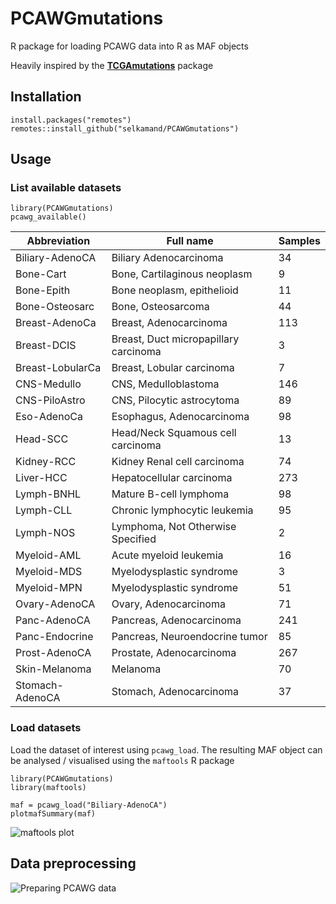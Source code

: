 # PCAWGmutations

R package for loading PCAWG data into R as MAF objects

Heavily inspired by the [**TCGAmutations**](https://github.com/PoisonAlien/TCGAmutations) package

## Installation

```
install.packages("remotes")
remotes::install_github("selkamand/PCAWGmutations")
```

## Usage

### List available datasets

```
library(PCAWGmutations)
pcawg_available()
```

| Abbreviation     	| Full name                             	| Samples 	|
|------------------	|---------------------------------------	|---------	|
| Biliary-AdenoCA  	| Biliary Adenocarcinoma                	| 34      	|
| Bone-Cart        	| Bone, Cartilaginous neoplasm          	| 9       	|
| Bone-Epith       	| Bone neoplasm, epithelioid            	| 11      	|
| Bone-Osteosarc   	| Bone, Osteosarcoma                    	| 44      	|
| Breast-AdenoCa   	| Breast, Adenocarcinoma                	| 113     	|
| Breast-DCIS      	| Breast, Duct micropapillary carcinoma 	| 3       	|
| Breast-LobularCa 	| Breast, Lobular carcinoma             	| 7       	|
| CNS-Medullo      	| CNS, Medulloblastoma                  	| 146     	|
| CNS-PiloAstro    	| CNS, Pilocytic astrocytoma            	| 89      	|
| Eso-AdenoCa      	| Esophagus, Adenocarcinoma             	| 98      	|
| Head-SCC         	| Head/Neck Squamous cell carcinoma     	| 13      	|
| Kidney-RCC       	| Kidney Renal cell carcinoma           	| 74      	|
| Liver-HCC        	| Hepatocellular carcinoma              	| 273     	|
| Lymph-BNHL       	| Mature B-cell lymphoma                	| 98      	|
| Lymph-CLL        	| Chronic lymphocytic leukemia          	| 95      	|
| Lymph-NOS        	| Lymphoma, Not Otherwise Specified     	| 2       	|
| Myeloid-AML      	| Acute myeloid leukemia                	| 16      	|
| Myeloid-MDS      	| Myelodysplastic syndrome              	| 3       	|
| Myeloid-MPN      	| Myelodysplastic syndrome              	| 51      	|
| Ovary-AdenoCA    	| Ovary, Adenocarcinoma                 	| 71      	|
| Panc-AdenoCA     	| Pancreas, Adenocarcinoma              	| 241     	|
| Panc-Endocrine   	| Pancreas, Neuroendocrine tumor        	| 85      	|
| Prost-AdenoCA    	| Prostate, Adenocarcinoma              	| 267     	|
| Skin-Melanoma    	| Melanoma                              	| 70      	|
| Stomach-AdenoCA  	| Stomach, Adenocarcinoma               	| 37      	|


### Load datasets
Load the dataset of interest using `pcawg_load`.
The resulting MAF object can be analysed / visualised using the `maftools` R package

```
library(PCAWGmutations)
library(maftools)

maf = pcawg_load("Biliary-AdenoCA")
plotmafSummary(maf)
```

![maftools plot](../../blob/main/inst/images/Biliary-AdenoCA_summary.png)

## Data preprocessing
![Preparing PCAWG data](inst/markdowns/prep_PCAWG_mafs.Rmd)
